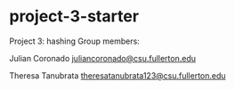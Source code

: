 # project-3-starter
Project 3: hashing
Group members:

Julian Coronado juliancoronado@csu.fullerton.edu

Theresa Tanubrata theresatanubrata123@csu.fullerton.edu
